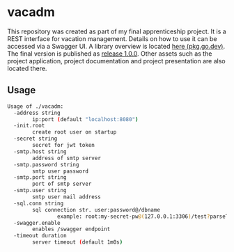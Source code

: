 # vacadm

This repository was created as part of my final apprenticeship project.
It is a REST interface for vacation management. Details on how to use it can be accessed via a Swagger UI. A library overview is located [here (pkg.go.dev)](https://pkg.go.dev/github.com/miyunari/vacadm).
The final version is published as [release 1.0.0](https://github.com/miyunari/vacadm/releases/tag/v1.0.0). Other assets such as the project application, project documentation and project presentation are also located there. 

## Usage

```bash
Usage of ./vacadm:
  -address string
    	ip:port (default "localhost:8080")
  -init.root
    	create root user on startup
  -secret string
    	secret for jwt token
  -smtp.host string
    	address of smtp server
  -smtp.password string
    	smtp user password
  -smtp.port string
    	port of smtp server
  -smtp.user string
    	smtp user mail address
  -sql.conn string
    	sql connection str. user:password@/dbname
    			example: root:my-secret-pw@(127.0.0.1:3306)/test?parseTime=true
  -swagger.enable
    	enables /swagger endpoint
  -timeout duration
    	server timeout (default 1m0s)
```